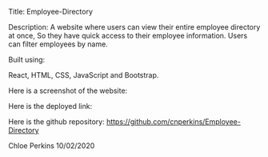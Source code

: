 Title: Employee-Directory

Description:
A website where users can view their entire employee directory at once, So they have quick access to their employee information. Users can filter employees by name.

Built using:

React,
HTML,
CSS,
JavaScript and
Bootstrap.

Here is a screenshot of the website:

Here is the deployed link:

Here is the github repository: https://github.com/cnperkins/Employee-Directory

Chloe Perkins 10/02/2020